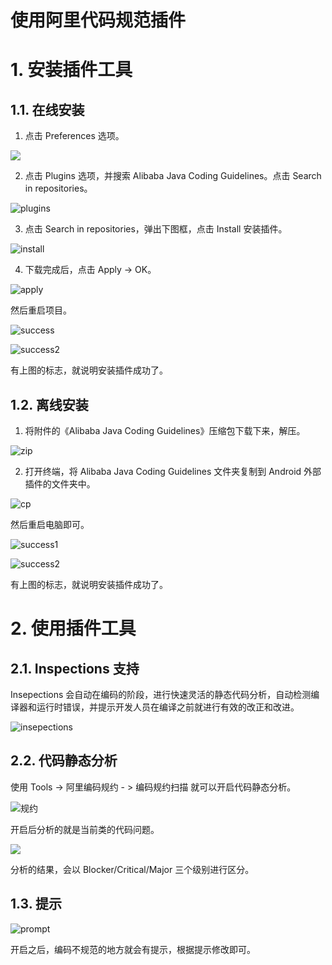 

# 使用阿里代码规范插件

# 1. 安装插件工具

## 1.1. 在线安装

1. 点击 Preferences 选项。

![](./image/preferences.png)

2. 点击 Plugins 选项，并搜索 Alibaba Java Coding Guidelines。点击 Search in repositories。

![plugins](image/plugins.png)

3. 点击 Search in repositories，弹出下图框，点击 Install 安装插件。

![install](image/install.png)

4. 下载完成后，点击 Apply -> OK。

![apply](image/apply.png)

然后重启项目。

![success](image/success1.png)

![success2](image/success2.png)

有上图的标志，就说明安装插件成功了。

## 1.2. 离线安装

1. 将附件的《Alibaba Java Coding Guidelines》压缩包下载下来，解压。

![zip](image/zip.png)

2. 打开终端，将 Alibaba Java Coding Guidelines 文件夹复制到 Android 外部插件的文件夹中。

![cp](image/cp.png)

然后重启电脑即可。

![success1](image/success1.png)

![success2](image/success2.png)

有上图的标志，就说明安装插件成功了。

# 2. 使用插件工具

## 2.1. Inspections 支持

Insepections 会自动在编码的阶段，进行快速灵活的静态代码分析，自动检测编译器和运行时错误，并提示开发人员在编译之前就进行有效的改正和改进。

![insepections](image/insepections.png)

## 2.2. 代码静态分析

使用 Tools -> 阿里编码规约 - > 编码规约扫描 就可以开启代码静态分析。

![规约](image/规约.png)

开启后分析的就是当前类的代码问题。

![](image/代码静态分析.png)

分析的结果，会以 Blocker/Critical/Major 三个级别进行区分。

## 1.3. 提示

![prompt](image/prompt.png)

开启之后，编码不规范的地方就会有提示，根据提示修改即可。

